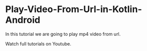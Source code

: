 # Play-Video-From-Url-in-Kotlin-Android

In this tutorial we are going to play mp4 video from url.

Watch full tutorials on Youtube.
